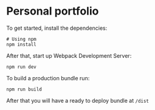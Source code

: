 # Personal portfolio

To get started, install the dependencies:

```
# Using npm
npm install
```

After that, start up Webpack Development Server:

```
npm run dev
```

To build a production bundle run:

```
npm run build
```

After that you will have a ready to deploy bundle at `/dist`
